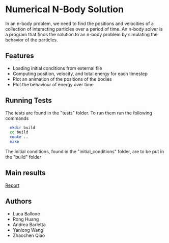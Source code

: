 
# Numerical N-Body Solution
In an n-body problem, we need to find the positions and velocities of a collection of
interacting particles over a period of time.
An
n-body solver is a program that finds the solution to an n-body problem by simulating
the behavior of the particles.



## Features

- Loading initial conditions from external file
- Computing position, velocity, and total energy for each timestep
- Plot an animation of the positions of the bodies
- Plot the behaviour of energy over time


## Running Tests

The tests are found in the "tests" folder.
To run them run the following commands

```bash
  mkdir build
  cd build
  cmake ..
  make
```

The initial conditions, found in the "initial_conditions" folder, are to be put in the "build" folder

## Main results

[Report](https://github.com/AMSC-24-25/06-nbody-06-nbody/blob/main/results/report.md)


## Authors

- Luca Ballone
- Rong Huang
- Andrea Barletta
- Yanlong Wang
- Zhaochen Qiao

